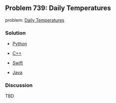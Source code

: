 ## Problem 739: Daily Temperatures

problem: [Daily Temperatures](https://leetcode.com/problems/daily-temperatures/)

### Solution

- [Python](../python/problem739.py)

- [C++](../cpp/problem739.cpp)

- [Swift](../swift/problem739.swift)

- [Java](../java/problem739.java)

### Discussion

TBD

